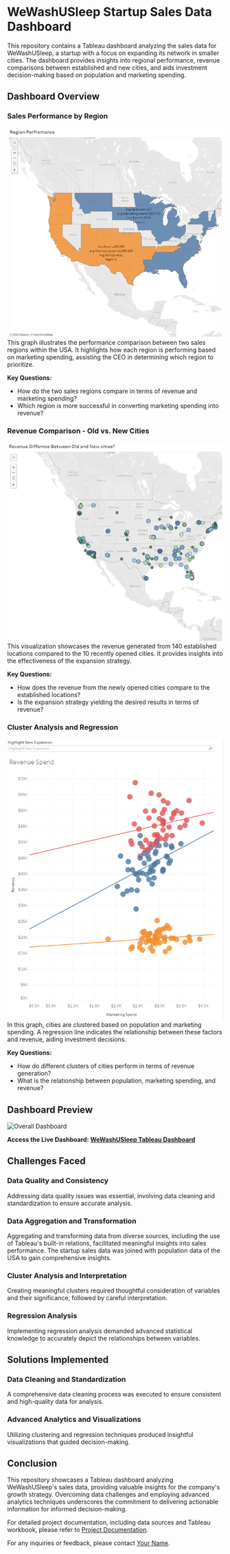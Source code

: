 # WeWashUSleep Startup Sales Data Dashboard

This repository contains a Tableau dashboard analyzing the sales data for WeWashUSleep, a startup with a focus on expanding its network in smaller cities. The dashboard provides insights into regional performance, revenue comparisons between established and new cities, and aids investment decision-making based on population and marketing spending.

## Dashboard Overview

### Sales Performance by Region
![Sales Performance by Region](img/p1.png)
This graph illustrates the performance comparison between two sales regions within the USA. It highlights how each region is performing based on marketing spending, assisting the CEO in determining which region to prioritize.

**Key Questions:**
- How do the two sales regions compare in terms of revenue and marketing spending?
- Which region is more successful in converting marketing spending into revenue?

### Revenue Comparison - Old vs. New Cities
![Revenue Comparison - Old vs. New Cities](img/p2.png)
This visualization showcases the revenue generated from 140 established locations compared to the 10 recently opened cities. It provides insights into the effectiveness of the expansion strategy.

**Key Questions:**
- How does the revenue from the newly opened cities compare to the established locations?
- Is the expansion strategy yielding the desired results in terms of revenue?

### Cluster Analysis and Regression
![Cluster Analysis and Regression](img/p3.png)
In this graph, cities are clustered based on population and marketing spending. A regression line indicates the relationship between these factors and revenue, aiding investment decisions.

**Key Questions:**
- How do different clusters of cities perform in terms of revenue generation?
- What is the relationship between population, marketing spending, and revenue?

## Dashboard Preview
![Overall Dashboard](limg/dash.png)

**Access the Live Dashboard: [WeWashUSleep Tableau Dashboard](https://public.tableau.com/views/sales_data_analysis_for_startup/Dashboard1?:language=en-US&publish=yes&:display_count=n&:origin=viz_share_link)**

## Challenges Faced

### Data Quality and Consistency
Addressing data quality issues was essential, involving data cleaning and standardization to ensure accurate analysis.

### Data Aggregation and Transformation
Aggregating and transforming data from diverse sources, including the use of Tableau's built-in relations, facilitated meaningful insights into sales performance. The startup sales data was joined with population data of the USA to gain comprehensive insights.

### Cluster Analysis and Interpretation
Creating meaningful clusters required thoughtful consideration of variables and their significance, followed by careful interpretation.

### Regression Analysis
Implementing regression analysis demanded advanced statistical knowledge to accurately depict the relationships between variables.

## Solutions Implemented

### Data Cleaning and Standardization
A comprehensive data cleaning process was executed to ensure consistent and high-quality data for analysis.

### Advanced Analytics and Visualizations
Utilizing clustering and regression techniques produced insightful visualizations that guided decision-making.

## Conclusion

This repository showcases a Tableau dashboard analyzing WeWashUSleep's sales data, providing valuable insights for the company's growth strategy. Overcoming data challenges and employing advanced analytics techniques underscores the commitment to delivering actionable information for informed decision-making.

For detailed project documentation, including data sources and Tableau workbook, please refer to [Project Documentation](link_to_documentation).

For any inquiries or feedback, please contact [Your Name](link_to_contact).
